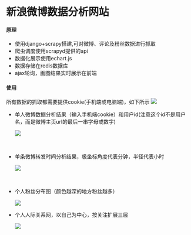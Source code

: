 # 新浪微博数据分析网站

#### 原理

- 使用django+scrapy搭建,可对微博、评论及粉丝数据进行抓取
- 爬虫调度使用scrapyd提供的api
- 数据化展示使用echart.js
- 数据存储在redis数据库
- ajax轮询，画图结果实时展示在前端

#### 使用

所有数据的抓取都需要提供cookie(手机端或电脑端)，如下所示
![](https://raw.githubusercontent.com/Neilai/seusina/master/img/5.png)

- 单人微博数据分析结果（输入手机端cookie）和用户id(注意这个id不是用户名，而是微博主页url的最后一串字母或数字)

  ![](https://raw.githubusercontent.com/Neilai/seusina/master/img/1.png)

  ​

- 单条微博转发时间分析结果，极坐标角度代表分钟，半径代表小时

  ![](https://raw.githubusercontent.com/Neilai/seusina/master/img/2.png)

  ​

- 个人粉丝分布图（颜色越深的地方粉丝越多）

  ![](https://raw.githubusercontent.com/Neilai/seusina/master/img/3.png)

- 个人人际关系网，以自己为中心，按关注扩展三层

  ![](https://raw.githubusercontent.com/Neilai/seusina/master/img/4.png)

  ​

  ​